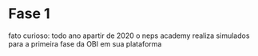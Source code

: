 # Fase 1

fato curioso: todo ano apartir de 2020 o neps academy realiza simulados para a primeira fase da OBI em sua plataforma
